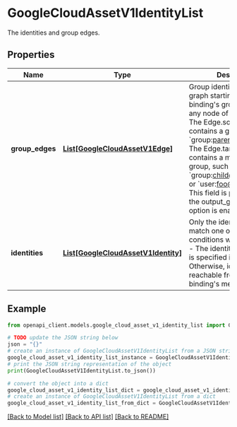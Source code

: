# GoogleCloudAssetV1IdentityList

The identities and group edges.

## Properties

Name | Type | Description | Notes
------------ | ------------- | ------------- | -------------
**group_edges** | [**List[GoogleCloudAssetV1Edge]**](GoogleCloudAssetV1Edge.md) | Group identity edges of the graph starting from the binding&#39;s group members to any node of the identities. The Edge.source_node contains a group, such as &#x60;group:parent@google.com&#x60;. The Edge.target_node contains a member of the group, such as &#x60;group:child@google.com&#x60; or &#x60;user:foo@google.com&#x60;. This field is present only if the output_group_edges option is enabled in request. | [optional] 
**identities** | [**List[GoogleCloudAssetV1Identity]**](GoogleCloudAssetV1Identity.md) | Only the identities that match one of the following conditions will be presented: - The identity_selector, if it is specified in request; - Otherwise, identities reachable from the policy binding&#39;s members. | [optional] 

## Example

```python
from openapi_client.models.google_cloud_asset_v1_identity_list import GoogleCloudAssetV1IdentityList

# TODO update the JSON string below
json = "{}"
# create an instance of GoogleCloudAssetV1IdentityList from a JSON string
google_cloud_asset_v1_identity_list_instance = GoogleCloudAssetV1IdentityList.from_json(json)
# print the JSON string representation of the object
print(GoogleCloudAssetV1IdentityList.to_json())

# convert the object into a dict
google_cloud_asset_v1_identity_list_dict = google_cloud_asset_v1_identity_list_instance.to_dict()
# create an instance of GoogleCloudAssetV1IdentityList from a dict
google_cloud_asset_v1_identity_list_from_dict = GoogleCloudAssetV1IdentityList.from_dict(google_cloud_asset_v1_identity_list_dict)
```
[[Back to Model list]](../README.md#documentation-for-models) [[Back to API list]](../README.md#documentation-for-api-endpoints) [[Back to README]](../README.md)


